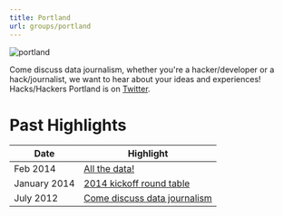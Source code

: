 ```yaml
---
title: Portland
url: groups/portland
---
```


![portland](https://cdn.pixabay.com/photo/2017/05/29/02/27/portland-2352754_960_720.jpg)

Come discuss data journalism, whether you're a hacker/developer or a hack/journalist, we want to hear about your ideas and experiences! Hacks/Hackers Portland is on [Twitter](https://twitter.com/HacksHackersPDX).

# Past Highlights

| **Date**  | **Highlight** |  
|-----------|---------------|  
| Feb 2014 | [All the data!](http://calagator.org/events/1250465649) |
| January 2014 | [2014 kickoff round table](https://calagator.org/events/1250465440) |
| July 2012 | [Come discuss data journalism](http://calagator.org/events/1250462474) |   
